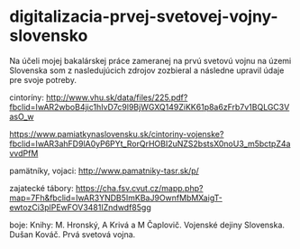 # digitalizacia-prvej-svetovej-vojny-slovensko
Na účeli mojej bakalárskej práce zameranej na prvú svetovú vojnu na územi Slovenska som z nasledujúcich zdrojov zozbieral a následne upravil údaje pre svoje potreby.

cintoríny: 
http://www.vhu.sk/data/files/225.pdf?fbclid=IwAR2wboB4jic1hIvD7c9l9BjWGXQ149ZiKK61p8a6zFrb7v1BQLGC3VasO_w

https://www.pamiatkynaslovensku.sk/cintoriny-vojenske?fbclid=IwAR3ahFD9lA0yP6PYt_RorQrHOBI2uNZS2bstsX0noU3_m5bctpZ4avvdPfM

pamätníky, vojaci:
http://www.pamatniky-tasr.sk/p/

zajatecké tábory:
https://cha.fsv.cvut.cz/mapp.php?map=7Fh&fbclid=IwAR3YNDB5ImKBaJ9OwnfMbMXaigT-ewtozCi3plPEwFOV3481IZndwdf85gg

boje:
Knihy: M. Hronský, A Krivá a M Čaplovič. Vojenské dejiny Slovenska.
Dušan Kováč. Prvá svetová vojna.
